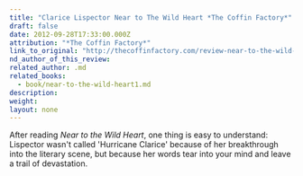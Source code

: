 ```yaml
---
title: "Clarice Lispector Near to The Wild Heart *The Coffin Factory*"
draft: false
date: 2012-09-28T17:33:00.000Z
attribution: "*The Coffin Factory*"
link_to_original: "http://thecoffinfactory.com/review-near-to-the-wild-heart-by-clarice-lispector/"
nd_author_of_this_review:
related_author: .md
related_books:
  - book/near-to-the-wild-heart1.md
description:
weight:
layout: none
---
```

After reading *Near to the Wild Heart*, one thing is easy to understand: Lispector wasn't called 'Hurricane Clarice' because of her breakthrough into the literary scene, but because her words tear into your mind and leave a trail of devastation.

